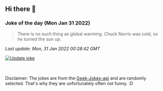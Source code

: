 ## Hi there 👋

### Joke of the day (Mon Jan 31 2022)
<!-- joke -->
>There is no such thing as global warming. Chuck Norris was cold, so he turned the sun up.
<!-- /joke -->

*Last update: Mon, 31 Jan 2022 00:28:42 GMT*

[![Update joke](https://github.com/nclskfm/nclskfm/actions/workflows/joke.yml/badge.svg)](https://github.com/nclskfm/nclskfm/actions/workflows/joke.yml)

<br><br>
Disclaimer: The jokes are from the [Geek-Jokes-api](https://github.com/sameerkumar18/geek-joke-api) and are randomly selected. That's why they are unfortunately often not funny. :D
